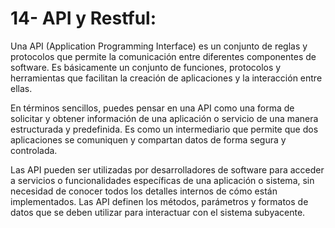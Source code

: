 # 14- API y Restful:
Una API (Application Programming Interface) es un conjunto de reglas y protocolos que permite la comunicación entre diferentes componentes de software. Es básicamente un conjunto de funciones, protocolos y herramientas que facilitan la creación de aplicaciones y la interacción entre ellas.

En términos sencillos, puedes pensar en una API como una forma de solicitar y obtener información de una aplicación o servicio de una manera estructurada y predefinida. Es como un intermediario que permite que dos aplicaciones se comuniquen y compartan datos de forma segura y controlada.

Las API pueden ser utilizadas por desarrolladores de software para acceder a servicios o funcionalidades específicas de una aplicación o sistema, sin necesidad de conocer todos los detalles internos de cómo están implementados. Las API definen los métodos, parámetros y formatos de datos que se deben utilizar para interactuar con el sistema subyacente.